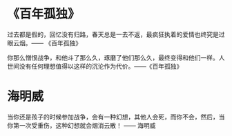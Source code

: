 # 《百年孤独》

过去都是假的，回忆没有归路，春天总是一去不返，最疯狂执着的爱情也终究是过眼云烟。—— 《百年孤独》

你那么憎恨战争，和他斗了那么久，琢磨了他们那么久，最终变得和他们一样。人世间没有任何理想值得以这样的沉沦作为代价。——《百年孤独》

# 海明威

当你还是孩子的时候参加战争，会有一种幻想，其他人会死，而你不会，然后，当你第一次受重伤，这种幻想就会烟消云散！ —— 海明威